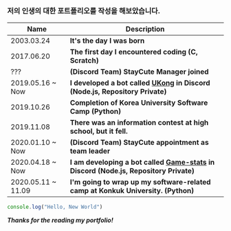 ### 저의 인생의 대한 포트폴리오를 작성을 해보았습니다.

Name | Description
------------ | -------------
2003.03.24 | **It's the day I was born**
2017.06.20 | **The first day I encountered coding (C, Scratch)**
??? | **(Discord Team) StayCute Manager joined**
2019.05.16 ~ Now | **I developed a bot called [UKong](https://github.com/Ukong0324/UKong-Jasper) in Discord (Node.js, Repository Private)**
2019.10.26 | **Completion of Korea University Software Camp (Python)**
2019.11.08 | **There was an information contest at high school, but it fell.**
2020.01.10 ~ Now | **(Discord Team) StayCute appointment as team leader**
2020.04.18 ~ Now | **I am developing a bot called [Game-stats](https://github.com/Ukong0324/Game-Stats) in Discord (Node.js, Repository Private)**
2020.05.11 ~ 11.09 | **I'm going to wrap up my software-related camp at Konkuk University. (Python)**

```js
console.log("Hello, New World")
```

***Thanks for the reading my portfolio!***
